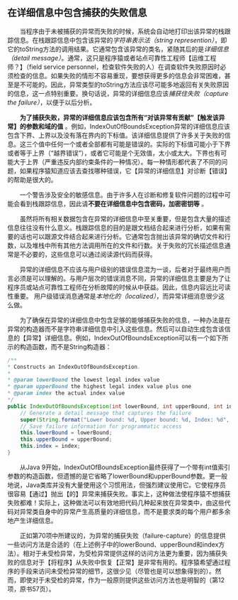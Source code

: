 ## 在详细信息中包含捕获的失败信息

&emsp;&emsp;当程序由于未被捕获的异常而失败的时候，系统会自动地打印出该异常的栈跟踪信息。在栈跟踪信息中包含该异常的*字符串表示法（string represention）*，即它的toString方法的调用结果。它通常包含该异常的类名，紧随其后的是*详细信息（detail message）*。通常，这只是程序猿或者站点可靠性工程师【运维工程师？】（field service personnel，检查软件失败的人）在调查软件失败原因时必须检查的信息。如果失败的情形不容易重现，要想获得更多的信息会非常困难，甚至是不可能的。因此，异常类型的toString方法应该尽可能多地返回有关失败原因的信息，这一点特别重要。换句话说，异常的详细信息应该*捕获住失败（capture the failure）*，以便于以后分析。

&emsp;&emsp;**为了捕获失败，异常的详细信息应该包含所有“对该异常有贡献”【触发该异常】的参数和域的值** 。例如，IndexOutOfBoundsException异常的详细信息应该包含下界、上界以及没有落在界内的下标值。该详细信息提供了许多关于失败的信息。这三个值中任何一个或者全部都有可能是错误的。实际的下标值可能小于下界或者等于上界（“越界错误”），或者它可能是个无效值，太小或太大。下界也有可能大于上界（严重违反内部约束条件的一种情况）。每一种情形都代表了不同的问题，如果程序猿知道应该去查找哪种错误，它【异常的详细信息】对诊断【错误】的帮助是很大的。

&emsp;&emsp;一个警告涉及安全的敏感信息。由于许多人在诊断和修复软件问题的过程中可能会看到栈跟踪信息，因此请**不要在详细信息中包含密码，加密密钥等** 。

&emsp;&emsp;虽然将所有相关数据包含在异常的详细信息中至关重要，但是包含大量的描述信息往往没有什么意义。栈跟踪信息的目的是跟文档结合起来进行分析，如果有需要的话也可以跟源文件结合起来进行分析。它通常包含抛出该异常的确切文件和行数，以及堆栈中所有其他方法调用所在的文件和行数。关于失败的冗长描述信息通常是不必要的，这些信息可以通过阅读源代码而获得。

&emsp;&emsp;异常的详细信息不应该与用户级别的错误信息混为一谈，后者对于最终用户而言必须是可以理解的。与用户层次的错误消息不同，异常的详细信息主要是为了让程序员或站点可靠性工程师在分析故障的时候从中获益。因此，信息内容远比可读性重要。 用户级错误消息通常是*本地化的（localized）*，而异常详细消息很少这么做。

&emsp;&emsp;为了确保在异常的详细信息中包含足够的能够捕获失败的信息，一种办法是在异常的构造器而不是字符串详细信息中引入这些信息。然后可以自动生成包含该信息的【异常】详细信息。例如，IndexOutOfBoundsException可以有一个如下所示的构造函数，而不是String构造器：

```java
/**
* Constructs an IndexOutOfBoundsException.
*
* @param lowerBound the lowest legal index value
* @param upperBound the highest legal index value plus one
* @param index the actual index value
*/
public IndexOutOfBoundsException(int lowerBound, int upperBound, int index) {
    // Generate a detail message that captures the failure
    super(String.format("Lower bound: %d, Upper bound: %d, Index: %d", lowerBound, upperBound, index));
    // Save failure information for programmatic access
    this.lowerBound = lowerBound;
    this.upperBound = upperBound;
    this.index = index;
}
```

&emsp;&emsp;从Java 9开始，IndexOutOfBoundsException最终获得了一个带有int值索引参数的构造函数，但遗憾的是它省略了lowerBound和upperBound参数。更一般地说，Java类库并没有大量使用这个习惯用法，但强烈建议使用它。它使程序员很容易【通过】抛出【的】异常来捕获失败。事实上，这种做法使程序猿不想捕获失败都难！实际上，这种做法可以有效地把代码几种起来放在异常类中，由这些代码对异常类自身中的异常产生高质量的详细信息，而不是要求类的每个用户都多余地产生详细信息。

&emsp;&emsp;正如第70项中所建议的，为异常的捕获失败（failure-capture）的信息提供一些访问方法是合适的（在上述例子中的lowerBound、upperBound和index方法）。相对于未受检异常，为受检异常提供这样的访问方法更为重要，因为捕获失败的信息对于【将程序】从失败中恢复【正常】是非常有用的。程序猿希望通过程序的手段来访问未受检异常的细节，这很少见（尽管也是可以想象得到的）。然而，即使对于未受检的异常，作为一般原则提供这些访问方法也是明智的（第12项，原书57页）。
